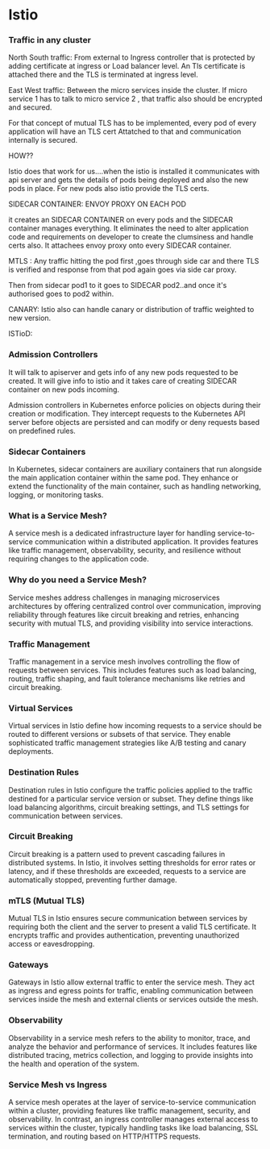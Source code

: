 # Istio



### Traffic in any cluster 
North South traffic:
From external to Ingress controller that is protected by adding certificate at ingress or Load balancer level. An Tls certificate is attached there and the TLS is terminated at ingress level.

East West traffic:
Between the micro services inside the cluster.
If micro service 1 has to talk to micro service 2 , that traffic also should be encrypted and secured.

For that concept of mutual TLS has to be implemented, every pod of every application will have an TLS cert Attatched to that and communication internally is secured.

HOW??

Istio does that work for us....when the istio is installed it communicates with api server and gets the details of pods being deployed and also the new pods in place. For new pods also istio provide the TLS certs.

SIDECAR CONTAINER:
ENVOY PROXY ON EACH POD

it creates an SIDECAR CONTAINER on every pods and the SIDECAR container manages everything.
It eliminates the need to alter application code and requirements on developer to create the clumsiness and handle certs also.
It attachees envoy proxy onto every SIDECAR container.

MTLS :
Any traffic hitting the pod first ,goes through side car and there TLS is verified and response from that pod again goes via side car proxy.

Then from sidecar pod1 to it goes to SIDECAR pod2..and once it's authorised goes to pod2 within.

CANARY:
Istio also can handle canary or distribution of traffic weighted to new version.

ISTioD:


### Admission Controllers
It will talk to apiserver and gets info of any new pods requested to be created.
It will give info to istio and it takes care of creating SIDECAR container on new pods incoming.


Admission controllers in Kubernetes enforce policies on objects during their creation or modification. They intercept requests to the Kubernetes API server before objects are persisted and can modify or deny requests based on predefined rules.

### Sidecar Containers

In Kubernetes, sidecar containers are auxiliary containers that run alongside the main application container within the same pod. They enhance or extend the functionality of the main container, such as handling networking, logging, or monitoring tasks.

### What is a Service Mesh?

A service mesh is a dedicated infrastructure layer for handling service-to-service communication within a distributed application. It provides features like traffic management, observability, security, and resilience without requiring changes to the application code.

### Why do you need a Service Mesh?

Service meshes address challenges in managing microservices architectures by offering centralized control over communication, improving reliability through features like circuit breaking and retries, enhancing security with mutual TLS, and providing visibility into service interactions.

### Traffic Management

Traffic management in a service mesh involves controlling the flow of requests between services. This includes features such as load balancing, routing, traffic shaping, and fault tolerance mechanisms like retries and circuit breaking.

### Virtual Services

Virtual services in Istio define how incoming requests to a service should be routed to different versions or subsets of that service. They enable sophisticated traffic management strategies like A/B testing and canary deployments.

### Destination Rules

Destination rules in Istio configure the traffic policies applied to the traffic destined for a particular service version or subset. They define things like load balancing algorithms, circuit breaking settings, and TLS settings for communication between services.

### Circuit Breaking

Circuit breaking is a pattern used to prevent cascading failures in distributed systems. In Istio, it involves setting thresholds for error rates or latency, and if these thresholds are exceeded, requests to a service are automatically stopped, preventing further damage.

### mTLS (Mutual TLS)

Mutual TLS in Istio ensures secure communication between services by requiring both the client and the server to present a valid TLS certificate. It encrypts traffic and provides authentication, preventing unauthorized access or eavesdropping.

### Gateways

Gateways in Istio allow external traffic to enter the service mesh. They act as ingress and egress points for traffic, enabling communication between services inside the mesh and external clients or services outside the mesh.

### Observability

Observability in a service mesh refers to the ability to monitor, trace, and analyze the behavior and performance of services. It includes features like distributed tracing, metrics collection, and logging to provide insights into the health and operation of the system.

### Service Mesh vs Ingress

A service mesh operates at the layer of service-to-service communication within a cluster, providing features like traffic management, security, and observability. In contrast, an ingress controller manages external access to services within the cluster, typically handling tasks like load balancing, SSL termination, and routing based on HTTP/HTTPS requests.



